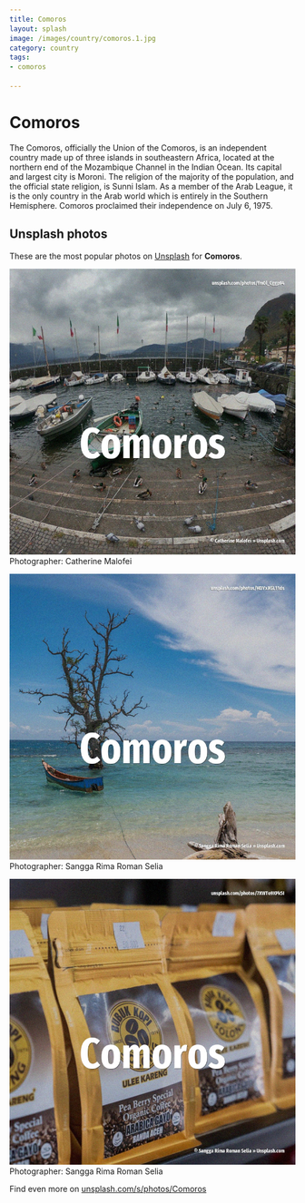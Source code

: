 ```yaml
---
title: Comoros
layout: splash
image: /images/country/comoros.1.jpg
category: country
tags:
- comoros

---
```

# Comoros

The Comoros, officially the Union of the Comoros, is an independent country made up of three  islands in southeastern Africa, located at the northern end of the Mozambique Channel in the Indian  Ocean. Its capital and largest city is Moroni. The religion of the majority of the population, and the official state religion, is Sunni Islam. As a member of the Arab League, it is the only country in the Arab world which is entirely in the  Southern Hemisphere. Comoros proclaimed their independence on July 6, 1975. 

 
## Unsplash photos
These are the most popular photos on [Unsplash](https://unsplash.com) for **Comoros**.
 
![Comoros](/images/country/comoros.1.jpg)
Photographer:  Catherine Malofei
 
![Comoros](/images/country/comoros.2.jpg)
Photographer:  Sangga Rima Roman Selia
 
![Comoros](/images/country/comoros.3.jpg)
Photographer:  Sangga Rima Roman Selia
 
Find even more on [unsplash.com/s/photos/Comoros](https://unsplash.com/s/photos/Comoros)
 
